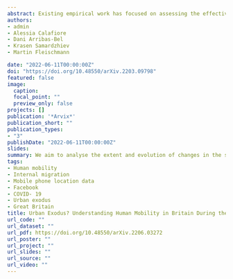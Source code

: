 ```yaml
---
abstract: Existing empirical work has focused on assessing the effectiveness of non-pharmaceutical interventions on human mobility to contain the spread of COVID-19. Less is known about the ways in which the COVID-19 pandemic has reshaped the spatial patterns of population movement within countries. Anecdotal evidence of an urban exodus from large cities to rural areas emerged during early phases of the pandemic across western societies. Yet, these claims have not been empirically assessed. Traditional data sources, such as censuses offer coarse temporal frequency to analyse population movement over short-time intervals. Drawing on a data set of 21 million observations from Facebook users, we aim to analyse the extent and evolution of changes in the spatial patterns of population movement across the rural-urban continuum in Britain over an 18-month period from March, 2020 to August, 2021. Our findings show an overall and sustained decline in population movement during periods of high stringency measures, with the most densely populated areas reporting the largest reductions. During these periods, we also find evidence of higher-than-average mobility from highly dense population areas to low densely populated areas, lending some support to claims of large-scale population movements from large cities. Yet, we show that these trends were temporary. Overall mobility levels trended back to pre-coronavirus levels after the easing of non-pharmaceutical interventions. Following these interventions, we also found a reduction in movement to low density areas and a rise in mobility to high density agglomerations. Overall, these findings reveal that while COVID-19 generated shock waves leading to temporary changes in the patterns of population movement in Britain, the resulting vibrations have not significantly reshaped the prevalent structures in the national pattern of population movement.
authors:
- admin
- Alessia Calafiore
- Dani Arribas-Bel
- Krasen Samardzhiev
- Martin Fleischmann

date: "2022-06-11T00:00:00Z"
doi: "https://doi.org/10.48550/arXiv.2203.09798"
featured: false
image:
  caption: 
  focal_point: ""
  preview_only: false
projects: []
publication: '*Arvix*'
publication_short: ""
publication_types:
- "3"
publishDate: "2022-06-11T00:00:00Z"
slides: 
summary: We aim to analyse the extent and evolution of changes in the spatial patterns of population movement across the rural-urban continuum in Britain over an 18-month period from March, 2020 to August, 2021.
tags:
- Human mobility
- Internal migration
- Mobile phone location data
- Facebook
- COVID- 19
- Urban exodus
- Great Britain
title: Urban Exodus? Understanding Human Mobility in Britain During the COVID-19 Pandemic Using Facebook Data
url_code: ""
url_dataset: ""
url_pdf: https://doi.org/10.48550/arXiv.2206.03272
url_poster: ""
url_project: ""
url_slides: ""
url_source: ""
url_video: ""
---
```

